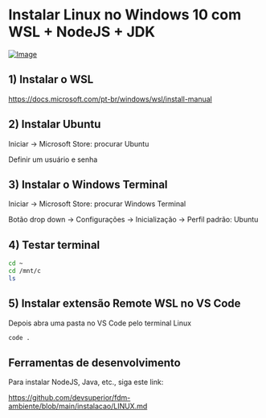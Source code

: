# Instalar Linux no Windows 10 com WSL + NodeJS + JDK

[![Image](https://img.youtube.com/vi/trto4i0Olwg/mqdefault.jpg "Vídeo no Youtube")](https://youtu.be/trto4i0Olwg)

## 1) Instalar o WSL

https://docs.microsoft.com/pt-br/windows/wsl/install-manual

## 2) Instalar Ubuntu

Iniciar -> Microsoft Store: procurar Ubuntu

Definir um usuário e senha

## 3) Instalar o Windows Terminal

Iniciar -> Microsoft Store: procurar Windows Terminal

Botão drop down -> Configurações -> Inicialização -> Perfil padrão: Ubuntu

## 4) Testar terminal
```bash
cd ~
cd /mnt/c
ls
```

## 5) Instalar extensão Remote WSL no VS Code

Depois abra uma pasta no VS Code pelo terminal Linux
```bash
code .
```
## Ferramentas de desenvolvimento

Para instalar NodeJS, Java, etc., siga este link:

https://github.com/devsuperior/fdm-ambiente/blob/main/instalacao/LINUX.md
